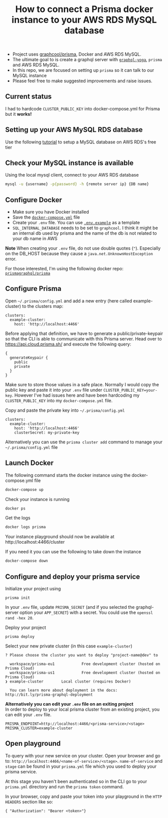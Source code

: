 <h1 align="center"><strong>How to connect a Prisma docker instance to your AWS RDS MySQL database</strong></h1>

<br />

- Project uses [graphcool/prisma](https://github.com/graphcool/prisma), Docker and AWS RDS MySQL.
- The ultimate goal to is create a graphql server with [`graphql-yoga`](https://github.com/graphcool/graphql-yoga), `prisma` and AWS RDS MySQL.
- In this repo, we are focused on setting up `prisma` so it can talk to our MySQL instance
- Please feel free to make suggested improvements and raise issues.

## Current status

I had to hardcode `CLUSTER_PUBLIC_KEY` into docker-compose.yml for Prisma but it **works!**

## Setting up your AWS MySQL RDS database

Use the following [tutorial](https://gist.github.com/marktani/8631cb9c63d0973bcdd8bff19d6162c2) to setup a MySQL database on AWS RDS's free tier

## Check your MySQL instance is available

Using the local mysql client, connect to your AWS RDS database

```sh
mysql -u {username} -p{password} -h {remote server ip} {DB name}
```

## Configure Docker

- Make sure you have Docker installed
- Save the [`docker-compose.yml`](./docker-compose.yml) file
- Create your `.env` file. You can use [`.env.example`](./.env.example) as a template
- `SQL_INTERNAL_DATABASE` needs to be set to `graphcool`. I think it might be an internal db used by prisma and the name of the db is not related to your db name in AWS

**Note** When creating your `.env` file, do not use double quotes (`"`). Especially on the DB_HOST because they cause a `java.net.UnknownHostException` error.

For those interested, I'm using the following docker repo: [`prismagraphql/prisma`](https://hub.docker.com/r/prismagraphql/prisma/)

## Configure Prisma

Open `~/.prisma/config.yml` and add a new entry (here called example-cluster) to the clusters map:

```
clusters:
  example-cluster:
    host: 'http://localhost:4466'
```

Before applying that definition, we have to generate a public/private-keypair so that the CLI is able to communicate with this Prisma server. Head over to https://api.cloud.prisma.sh/ and execute the following query:

```
{
  generateKeypair {
    public
    private
  }
}
```

Make sure to store those values in a safe place. Normally I would copy the public key and paste it into your `.env` file under `CLUSTER_PUBLIC_KEY=your-key`. However I've had issues here and have been hardcoding my `CLUSTER_PUBLIC_KEY` into my `docker-compose.yml` file.

Copy and paste the private key into `~/.prisma/config.yml` 

```
clusters:
  example-cluster:
    host: 'http://localhost:4466'
    clusterSecret: my-private-key
```

Alternatively you can use the `prisma cluster add` command to manage your `~/.prisma/config.yml` file

## Launch Docker

The following command starts the docker instance using the docker-compose.yml file

```sh
docker-compose up 
```

Check your instance is running
```sh
docker ps
```

Get the logs
```sh
docker logs prisma
```

Your instance playground should now be available at http://localhost:4466/cluster

If you need it you can use the following to take down the instance
```sh
docker-compose down
```

## Configure and deploy your prisma service

Initialize your project using

```
prisma init
```

In your `.env` file, update `PRISMA_SECRET` (and if you selected the graphql-server option your `APP_SECRET`) with a secret. You could use the `openssl rand -hex 20`.


Deploy your project

```
prisma deploy
```

Select your new private cluster (in this case `example-cluster`)

```
? Please choose the cluster you want to deploy "project-name@dev" to 

  workspace/prisma-eu1            Free development cluster (hosted on Prisma Cloud) 
  workspace/prisma-us1            Free development cluster (hosted on Prisma Cloud) 
❯ example-cluster        Local cluster (requires Docker) 
                       
  You can learn more about deployment in the docs: http://bit.ly/prisma-graphql-deployment
```

**Alternatively you can edit your `.env` file on an exiting project**
<br>
In order to deploy to your local prisma cluster from an existing project, you can edit your `.env` file. 

```
PRISMA_ENDPOINT=http://localhost:4466/<prisma-service>/<stage>
PRISMA_CLUSTER=example-cluster
```

## Open playground

To query with your new service on your cluster. Open your browser and go to: `http://localhost:4466/<name-of-service>/<stage>`. `name-of-service` and `stage` can be found in your `prisma.yml` file which you used to deploy your prisma service. 

At this stage you haven't been authenticated so in the CLI go to your `prisma.yml` directory and run the `prisma token` command.

In your browser, copy and paste your token into your playground in the `HTTP HEADERS` section like so:

`{ "Authorization": "Bearer <token>"}`